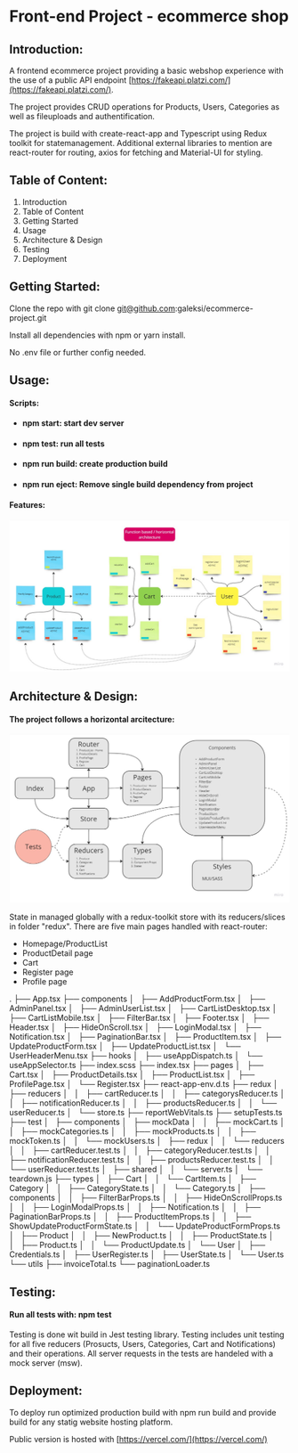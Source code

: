 # Front-end Project - ecommerce shop

## Introduction:

A frontend ecommerce project providing a basic webshop experience with the use of a public API endpoint [https://fakeapi.platzi.com/](https://fakeapi.platzi.com/).

The project provides CRUD operations for Products, Users, Categories as well as fileuploads and authentification.

The project is build with create-react-app and Typescript using Redux toolkit for statemanagement. Additional external libraries to mention are react-router for routing, axios for fetching and Material-UI for styling.

## Table of Content:

1. Introduction
2. Table of Content
3. Getting Started
4. Usage
5. Architecture & Design
6. Testing
7. Deployment

## Getting Started:

Clone the repo with git clone git@github.com:galeksi/ecommerce-project.git

Install all dependencies with npm or yarn install.

No .env file or further config needed.

## Usage:


#### Scripts:

- #### npm start: start dev server
- #### npm test: run all tests
- #### npm run build: create production build
- #### npm run eject: Remove single build dependency from project


#### Features:

![Features](Features.jpg)

## Architecture & Design:


#### The project follows a horizontal arcitecture:

![Structure](Horizontal-structure.jpg)


State in managed globally with a redux-toolkit store with its reducers/slices in folder "redux". There are five main pages handled with react-router:

- Homepage/ProductList
- ProductDetail page
- Cart
- Register page
- Profile page

.
├── App.tsx
├── components
│   ├── AddProductForm.tsx
│   ├── AdminPanel.tsx
│   ├── AdminUserList.tsx
│   ├── CartListDesktop.tsx
│   ├── CartListMobile.tsx
│   ├── FilterBar.tsx
│   ├── Footer.tsx
│   ├── Header.tsx
│   ├── HideOnScroll.tsx
│   ├── LoginModal.tsx
│   ├── Notification.tsx
│   ├── PaginationBar.tsx
│   ├── ProductItem.tsx
│   ├── UpdateProductForm.tsx
│   ├── UpdateProductList.tsx
│   └── UserHeaderMenu.tsx
├── hooks
│   ├── useAppDispatch.ts
│   └── useAppSelector.ts
├── index.scss
├── index.tsx
├── pages
│   ├── Cart.tsx
│   ├── ProductDetails.tsx
│   ├── ProductList.tsx
│   ├── ProfilePage.tsx
│   └── Register.tsx
├── react-app-env.d.ts
├── redux
│   ├── reducers
│   │   ├── cartReducer.ts
│   │   ├── categorysReducer.ts
│   │   ├── notificationReducer.ts
│   │   ├── productsReducer.ts
│   │   └── userReducer.ts
│   └── store.ts
├── reportWebVitals.ts
├── setupTests.ts
├── test
│   ├── components
│   ├── mockData
│   │   ├── mockCart.ts
│   │   ├── mockCategories.ts
│   │   ├── mockProducts.ts
│   │   ├── mockToken.ts
│   │   └── mockUsers.ts
│   ├── redux
│   │   └── reducers
│   │       ├── cartReducer.test.ts
│   │       ├── categoryReducer.test.ts
│   │       ├── notificationReducer.test.ts
│   │       ├── productsReducer.test.ts
│   │       └── userReducer.test.ts
│   ├── shared
│   │   └── server.ts
│   └── teardown.js
├── types
│   ├── Cart
│   │   └── CartItem.ts
│   ├── Category
│   │   ├── CategoryState.ts
│   │   └── Category.ts
│   ├── components
│   │   ├── FilterBarProps.ts
│   │   ├── HideOnScrollProps.ts
│   │   ├── LoginModalProps.ts
│   │   ├── Notification.ts
│   │   ├── PaginationBarProps.ts
│   │   ├── ProductItemProps.ts
│   │   ├── ShowUpdateProductFormState.ts
│   │   └── UpdateProductFormProps.ts
│   ├── Product
│   │   ├── NewProduct.ts
│   │   ├── ProductState.ts
│   │   ├── Product.ts
│   │   └── ProductUpdate.ts
│   └── User
│       ├── Credentials.ts
│       ├── UserRegister.ts
│       ├── UserState.ts
│       └── User.ts
└── utils
    ├── invoiceTotal.ts
    └── paginationLoader.ts

## Testing:

#### Run all tests with: npm test

Testing is done wit build in Jest testing library. Testing includes unit testing for all five reducers (Prosucts, Users, Categories, Cart and Notifications) and their operations. All server requests in the tests are handeled with a mock server (msw).

## Deployment:

To deploy run optimized production build with npm run build and provide build for any statig website hosting platform.

Public version is hosted with [https://vercel.com/](https://vercel.com/)
